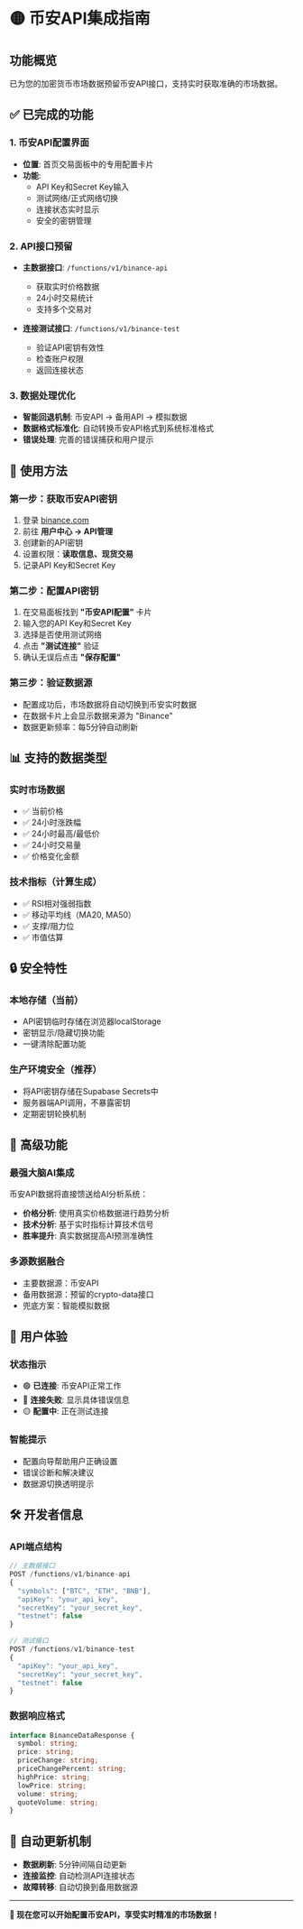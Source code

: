 # 🟡 币安API集成指南

## 功能概览
已为您的加密货币市场数据预留币安API接口，支持实时获取准确的市场数据。

## ✅ 已完成的功能

### 1. 币安API配置界面
- **位置**: 首页交易面板中的专用配置卡片
- **功能**: 
  - API Key和Secret Key输入
  - 测试网络/正式网络切换
  - 连接状态实时显示
  - 安全的密钥管理

### 2. API接口预留
- **主数据接口**: `/functions/v1/binance-api`
  - 获取实时价格数据
  - 24小时交易统计
  - 支持多个交易对
  
- **连接测试接口**: `/functions/v1/binance-test`
  - 验证API密钥有效性
  - 检查账户权限
  - 返回连接状态

### 3. 数据处理优化
- **智能回退机制**: 币安API → 备用API → 模拟数据
- **数据格式标准化**: 自动转换币安API格式到系统标准格式
- **错误处理**: 完善的错误捕获和用户提示

## 🔧 使用方法

### 第一步：获取币安API密钥
1. 登录 [binance.com](https://binance.com)
2. 前往 **用户中心 → API管理**
3. 创建新的API密钥
4. 设置权限：**读取信息、现货交易**
5. 记录API Key和Secret Key

### 第二步：配置API密钥
1. 在交易面板找到 **"币安API配置"** 卡片
2. 输入您的API Key和Secret Key
3. 选择是否使用测试网络
4. 点击 **"测试连接"** 验证
5. 确认无误后点击 **"保存配置"**

### 第三步：验证数据源
- 配置成功后，市场数据将自动切换到币安实时数据
- 在数据卡片上会显示数据来源为 "Binance"
- 数据更新频率：每5分钟自动刷新

## 📊 支持的数据类型

### 实时市场数据
- ✅ 当前价格
- ✅ 24小时涨跌幅
- ✅ 24小时最高/最低价
- ✅ 24小时交易量
- ✅ 价格变化金额

### 技术指标（计算生成）
- ✅ RSI相对强弱指数
- ✅ 移动平均线（MA20, MA50）
- ✅ 支撑/阻力位
- ✅ 市值估算

## 🔒 安全特性

### 本地存储（当前）
- API密钥临时存储在浏览器localStorage
- 密钥显示/隐藏切换功能
- 一键清除配置功能

### 生产环境安全（推荐）
- 将API密钥存储在Supabase Secrets中
- 服务器端API调用，不暴露密钥
- 定期密钥轮换机制

## 🚀 高级功能

### 最强大脑AI集成
币安API数据将直接馈送给AI分析系统：
- **价格分析**: 使用真实价格数据进行趋势分析
- **技术分析**: 基于实时指标计算技术信号
- **胜率提升**: 真实数据提高AI预测准确性

### 多源数据融合
- 主要数据源：币安API
- 备用数据源：预留的crypto-data接口
- 兜底方案：智能模拟数据

## 📱 用户体验

### 状态指示
- 🟢 **已连接**: 币安API正常工作
- 🔴 **连接失败**: 显示具体错误信息
- 🟡 **配置中**: 正在测试连接

### 智能提示
- 配置向导帮助用户正确设置
- 错误诊断和解决建议
- 数据源切换透明提示

## 🛠️ 开发者信息

### API端点结构
```typescript
// 主数据接口
POST /functions/v1/binance-api
{
  "symbols": ["BTC", "ETH", "BNB"],
  "apiKey": "your_api_key",
  "secretKey": "your_secret_key", 
  "testnet": false
}

// 测试接口
POST /functions/v1/binance-test
{
  "apiKey": "your_api_key",
  "secretKey": "your_secret_key",
  "testnet": false
}
```

### 数据响应格式
```typescript
interface BinanceDataResponse {
  symbol: string;
  price: string;
  priceChange: string;
  priceChangePercent: string;
  highPrice: string;
  lowPrice: string;
  volume: string;
  quoteVolume: string;
}
```

## 🔄 自动更新机制
- **数据刷新**: 5分钟间隔自动更新
- **连接监控**: 自动检测API连接状态
- **故障转移**: 自动切换到备用数据源

---

**🎯 现在您可以开始配置币安API，享受实时精准的市场数据！**
